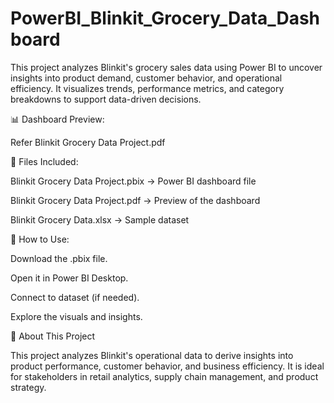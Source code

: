 # PowerBI_Blinkit_Grocery_Data_Dashboard
This project analyzes Blinkit's grocery sales data using Power BI to uncover insights into product demand, customer behavior, and operational efficiency. It visualizes trends, performance metrics, and category breakdowns to support data-driven decisions.

📊 Dashboard Preview:

Refer Blinkit Grocery Data Project.pdf

📁 Files Included:

Blinkit Grocery Data Project.pbix → Power BI dashboard file

Blinkit Grocery Data Project.pdf → Preview of the dashboard

Blinkit Grocery Data.xlsx → Sample dataset

🚀 How to Use:

Download the .pbix file.

Open it in Power BI Desktop.

Connect to dataset (if needed).

Explore the visuals and insights.

📂 About This Project

This project analyzes Blinkit's operational data to derive insights into product performance, customer behavior, and business efficiency. It is ideal for stakeholders in retail analytics, supply chain management, and product strategy.

